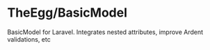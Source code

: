 TheEgg/BasicModel
==========

BasicModel for Laravel. Integrates nested attributes, improve Ardent validations, etc 
